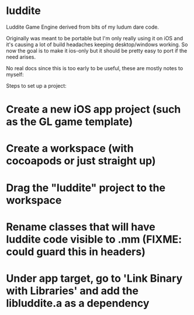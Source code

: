 luddite
=======

Luddite Game Engine derived from bits of my ludum dare code.

Originally was meant to be portable but I'm only really using it on iOS and it's causing a lot
of build headaches keeping desktop/windows working. So now the goal is to make it ios-only but
it should be pretty easy to port if the need arises.

No real docs since this is too early to be useful, these are mostly notes to myself:

Steps to set up a project:
# Create a new iOS app project (such as the GL game template)
# Create a workspace (with cocoapods or just straight up)
# Drag the "luddite" project to the workspace
# Rename classes that will have luddite code visible to .mm (FIXME: could guard this in headers)
# Under app target, go to 'Link Binary with Libraries' and add the libluddite.a as a dependency

